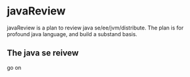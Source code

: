 # javaReview 
javaReview is a plan to review java se/ee/jvm/distribute.
The plan is for profound java language, and build a substand basis.

## The java se reivew
 
go on
